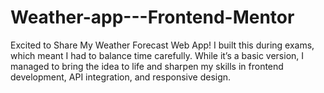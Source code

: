 # Weather-app---Frontend-Mentor
 Excited to Share My Weather Forecast Web App!  I built this during exams, which meant I had to balance time carefully. While it’s a basic version, I managed to bring the idea to life and sharpen my skills in frontend development, API integration, and responsive design. 

